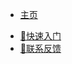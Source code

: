 <!--
 * @Descripttion: 
 * @version: 
 * @Author: NWUzmed
 * @Date: 2021-04-20 10:24:20
 * @LastEditTime: 2021-07-05 10:26:59
-->
- [主页](/)
<!-- - Translations 
    - [:cn: 中文](/zh-cn/)
    - [:us: English](/en-us/) -->
    
* [📖快速入门](/DAC技术/概念.md)
* [💌联系反馈](/联系/联系方式.md)

<!-- * ❤️❤️ Spring专栏 -->
  <!-- * [❤️❤️ Spring专栏](/zh-cn/AutoJS/AutoJS.md) -->
<!-- * 🐮🐮 Throwable's Blog -->
  <!-- * [🐮🐮 Throwable's Blog](/zh-cn/Python/爬虫(Spider).md) -->
